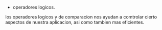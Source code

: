 * operadores logicos.

los operadores logicos y de comparacion nos ayudan a comtrolar cierto aspectos de nuestra aplicacion,
asi  como tambien mas eficientes.


